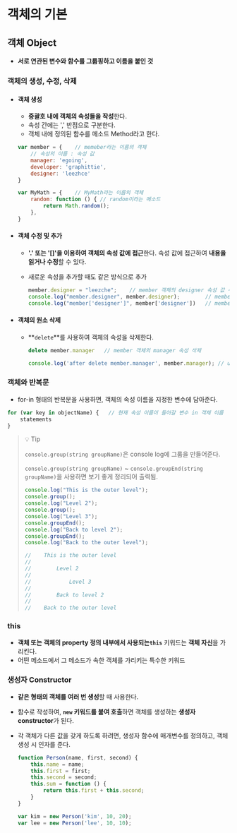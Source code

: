 # 객체의 기본



## 객체 Object

+ **서로 연관된 변수와 함수를 그룹핑하고 이름을 붙인 것**



### 객체의 생성, 수정, 삭제

* #### 객체 생성

  * **중괄호 내에 객체의 속성들을 작성**한다.
  * 속성 간에는 ',' 반점으로 구분한다.
  * 객체 내에 정의된 함수를 메소드 Method라고 한다.
  
  ```javascript
  var member = {	// memeber라는 이름의 객체
      // 속성의 이름 : 속성 값
      manager: 'egoing',
      developer: 'graphittie',
      designer: 'leezhce'
  }
  
  var MyMath = {	// MyMath라는 이름의 객체
      random: function () {	// random이라는 메소드
          return Math.random();
      },
  }
  ```



+ #### 객체 수정 및 추가

  +  **'.' 또는 '[]'을 이용하여 객체의 속성 값에 접근**한다. 속성 값에 접근하여 **내용을 읽거나 수정**할 수 있다.

  + 새로운 속성을 추가할 때도 같은 방식으로 추가

    ```javascript
    member.designer = "leezche"; 	// member 객체의 designer 속성 값 수정
    console.log("member.designer", member.designer);		// member.designer leezche
    console.log("member['designer']", member['designer']) 	// member.designer leezche
    ```

    

+ #### 객체의 원소 삭제

  + **`delete`**를 사용하여 객체의 속성을 삭제한다.

    ```javascript
    delete member.manager	// member 객체의 manager 속성 삭제
    
    console.log('after delete member.manager', member.manager);	// undefined
    ```

    

### 객체와 반복문

+ for-in 형태의 반복문을 사용하면, 객체의 속성 이름을 지정한 변수에 담아준다.

```javascript
for (var key in objectName) {	// 현재 속성 이름이 들어갈 변수 in 객체 이름
    statements
}
```



> 💡 Tip
>
> `console.group(string groupName)`은 console log에 그룹을 만들어준다.
>
> `console.group(string groupName)` ~ `console.groupEnd(string groupName)`을 사용하면 보기 좋게 정리되어 출력됨.
>
> ```javascript
> console.log("This is the outer level");
> console.group();
> console.log("Level 2");
> console.group();
> console.log("Level 3");
> console.groupEnd();
> console.log("Back to level 2");
> console.groupEnd();
> console.log("Back to the outer level");
> 
> //	This is the outer level
> //
> // 		Level 2
> //
> // 			Level 3
> // 
> //		Back to level 2
> //
> //	Back to the outer level
> ```



### this

+ **객체 또는 객체의 property 정의 내부에서 사용되는`this`** 키워드는 **객체 자신**을 가리킨다.
+ 어떤 메소드에서 그 메소드가 속한 객체를 가리키는 특수한 키워드





### 생성자 Constructor

+ **같은 형태의 객체를 여러 번 생성**할 때 사용한다.

+ 함수로 작성하여, **`new` 키워드를 붙여 호출**하면 객체를 생성하는 **생성자 constructor**가 된다.

+ 각 객체가 다른 값을 갖게 하도록 하려면, 생성자 함수에 매개변수를 정의하고, 객체 생성 시 인자를 준다.

  ```javascript
  function Person(name, first, second) {
      this.name = name;
      this.first = first;
      this.second = second;
      this.sum = function () {
          return this.first + this.second;
      }
  }
  
  var kim = new Person('kim', 10, 20);
  var lee = new Person('lee', 10, 10);
  ```

  


